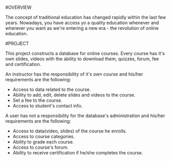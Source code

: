 #OVERVIEW

The concept of traditional education has changed rapidly within the last few years. Nowadays, you have access yo a quality education whenever and wherever you want as we're entering a new era - the revolution of online education.

#PROJECT

This project constructs a database for online courses. Every course has it's own slides, videos with the ability to download them, quizzes, forum, fee and certification.

An instructor has the responsibility of it's own course and his/her requirements are the following:
- Access to data related to the course.
- Ability to add, edit, delete slides and videos to the course.
- Set a fee to the course.
- Access to student's contact info.

A user has not a responsibility for the database's administration and his/her requirements are the following:
- Access to data(video, slides) of the course he enrolls.
- Access to course categories.
- Ability to grade each course.
- Access to course's forum.
- Ability to receive certification if he/she completes the course.
